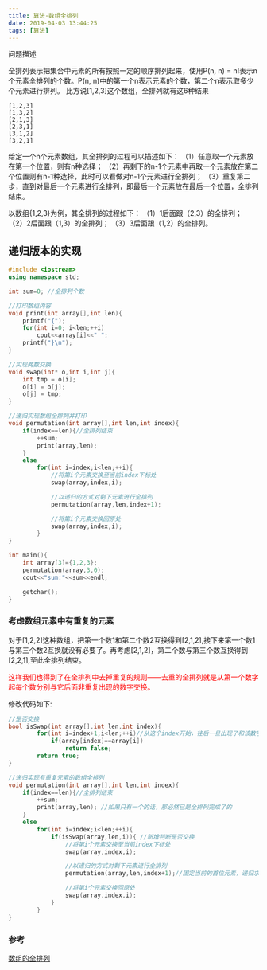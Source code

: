 ```yaml
---
title: 算法-数组全排列
date: 2019-04-03 13:44:25
tags: [算法]
---
```


问题描述
<!--more-->

全排列表示把集合中元素的所有按照一定的顺序排列起来，使用P(n, n) = n!表示n个元素全排列的个数。P(n, n)中的第一个n表示元素的个数，第二个n表示取多少个元素进行排列。
比方说[1,2,3]这个数组，全排列就有这6种结果
```
[1,2,3]
[1,3,2]
[2,1,3]
[2,3,1]
[3,1,2]
[3,2,1]
```
给定一个n个元素数组，其全排列的过程可以描述如下： 
（1）任意取一个元素放在第一个位置，则有n种选择； 
（2）再剩下的n-1个元素中再取一个元素放在第二个位置则有n-1种选择，此时可以看做对n-1个元素进行全排列； 
（3）重复第二步，直到对最后一个元素进行全排列，即最后一个元素放在最后一个位置，全排列结束。

以数组{1,2,3}为例，其全排列的过程如下： 
（1）1后面跟（2,3）的全排列； 
（2）2后面跟（1,3）的全排列； 
（3）3后面跟（1,2）的全排列。


## 递归版本的实现
```CPP
#include <iostream>
using namespace std;

int sum=0; //全排列个数

//打印数组内容
void print(int array[],int len){
    printf("{");
    for(int i=0; i<len;++i)
        cout<<array[i]<<" ";
    printf("}\n");
}

//实现两数交换
void swap(int* o,int i,int j){
    int tmp = o[i];
    o[i] = o[j];
    o[j] = tmp;
}

//递归实现数组全排列并打印
void permutation(int array[],int len,int index){
    if(index==len){//全排列结束
        ++sum;
        print(array,len);
    }
    else
        for(int i=index;i<len;++i){
            //将第i个元素交换至当前index下标处
            swap(array,index,i);

            //以递归的方式对剩下元素进行全排列
            permutation(array,len,index+1);

            //将第i个元素交换回原处
            swap(array,index,i);
        }
}

int main(){
    int array[3]={1,2,3};
    permutation(array,3,0);
    cout<<"sum:"<<sum<<endl;

    getchar();
}
```
### 考虑数组元素中有重复的元素
对于[1,2,2]这种数组，把第一个数1和第二个数2互换得到[2,1,2],接下来第一个数1与第三个数2互换就没有必要了。再考虑[2,1,2]，第二个数与第三个数互换得到[2,2,1],至此全排列结束。

<font color="red">这样我们也得到了在全排列中去掉重复的规则——去重的全排列就是从第一个数字起每个数分别与它后面非重复出现的数字交换。</font>

修改代码如下:
```cpp
//是否交换
bool isSwap(int array[],int len,int index){
        for(int i=index+1;i<len;++i)//从这个index开始，往后一旦出现了和该数字重复的，不用互换了
            if(array[index]==array[i])
                return false;
        return true;
}

//递归实现有重复元素的数组全排列
void permutation(int array[],int len,int index){
    if(index==len){//全排列结束
        ++sum;
        print(array,len); //如果只有一个的话，那必然已是全排列完成了的
    }
    else
        for(int i=index;i<len;++i){
            if(isSwap(array,len,i)){ //新增判断是否交换
                //将第i个元素交换至当前index下标处
                swap(array,index,i);

                //以递归的方式对剩下元素进行全排列
                permutation(array,len,index+1);//固定当前的首位元素，递归求剩下的全排列种类

                //将第i个元素交换回原处
                swap(array,index,i);
            }
        }
}
```

### 参考
[数组的全排列](https://blog.csdn.net/k346k346/article/details/51154786 )